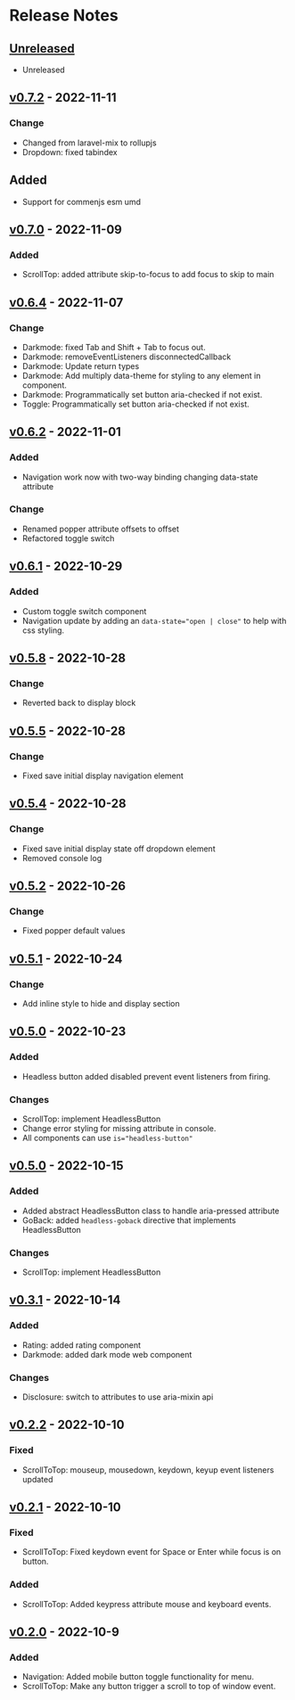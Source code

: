 # Release Notes

## [Unreleased](https://github.com/designbycode/vanilla-headless/compare/v0.7.2...HEAD)
- Unreleased

## [v0.7.2](https://github.com/designbycode/vanilla-headless/compare/v0.7.1...v0.7.2) - 2022-11-11
### Change 
- Changed from laravel-mix to rollupjs
- Dropdown: fixed tabindex

## Added 
- Support for commenjs esm umd

## [v0.7.0](https://github.com/designbycode/vanilla-headless/compare/v0.6.4...v0.7.0) - 2022-11-09
### Added 
- ScrollTop: added attribute skip-to-focus to add focus to skip to main

## [v0.6.4](https://github.com/designbycode/vanilla-headless/compare/v0.6.2...v0.6.4) - 2022-11-07
### Change
- Darkmode: fixed Tab and Shift + Tab to focus out.
- Darkmode: removeEventListeners disconnectedCallback
- Darkmode: Update return types
- Darkmode: Add multiply data-theme for styling to any element in component. 
- Darkmode: Programmatically set button aria-checked if not exist.
- Toggle: Programmatically set button aria-checked if not exist.

## [v0.6.2](https://github.com/designbycode/vanilla-headless/compare/v0.6.1...v0.6.2) - 2022-11-01
### Added
- Navigation work now with two-way binding changing data-state attribute

### Change 
- Renamed popper attribute offsets to offset
- Refactored toggle switch


## [v0.6.1](https://github.com/designbycode/vanilla-headless/compare/v0.5.8...v0.6.1) - 2022-10-29
### Added
- Custom toggle switch component 
- Navigation update by adding an ``data-state="open | close"`` to help with css styling. 

## [v0.5.8](https://github.com/designbycode/vanilla-headless/compare/v0.5.5...v0.5.8) - 2022-10-28
### Change 
- Reverted back to display block

## [v0.5.5](https://github.com/designbycode/vanilla-headless/compare/v0.5.4...v0.5.5) - 2022-10-28
### Change 
- Fixed save initial display navigation element

## [v0.5.4](https://github.com/designbycode/vanilla-headless/compare/v0.5.2...v0.5.4) - 2022-10-28
### Change 
- Fixed save initial display state off dropdown element 
- Removed console log

## [v0.5.2](https://github.com/designbycode/vanilla-headless/compare/v0.5.1...v0.5.2) - 2022-10-26
### Change 
- Fixed popper default values

## [v0.5.1](https://github.com/designbycode/vanilla-headless/compare/v0.5.0...v0.5.1) - 2022-10-24
### Change 
- Add inline style to hide and display section

## [v0.5.0](https://github.com/designbycode/vanilla-headless/compare/v0.4.0...v0.5.0) - 2022-10-23
### Added
- Headless button added disabled prevent event listeners from firing.
### Changes
- ScrollTop: implement HeadlessButton
- Change error styling for missing attribute in console.
- All components can use ``is="headless-button"``

## [v0.5.0](https://github.com/designbycode/vanilla-headless/compare/v0.3.1...v0.4.0) - 2022-10-15

### Added
- Added abstract HeadlessButton class to handle aria-pressed attribute
- GoBack: added ``headless-goback`` directive that implements HeadlessButton
### Changes
- ScrollTop: implement HeadlessButton

## [v0.3.1](https://github.com/designbycode/vanilla-headless/compare/v0.2.2...v0.3.1) - 2022-10-14
### Added
- Rating: added rating component 
- Darkmode: added dark mode web component

### Changes
- Disclosure: switch to attributes to use aria-mixin api

## [v0.2.2](https://github.com/designbycode/vanilla-headless/compare/v0.2.1...v0.2.2) - 2022-10-10
### Fixed
- ScrollToTop: mouseup, mousedown, keydown, keyup event listeners updated

## [v0.2.1](https://github.com/designbycode/vanilla-headless/compare/v0.2.0...v0.2.1) - 2022-10-10
### Fixed
- ScrollToTop: Fixed keydown event for Space or Enter while focus is on button.
### Added
- ScrollToTop: Added keypress attribute mouse and keyboard events.

## [v0.2.0](https://github.com/designbycode/vanilla-headless/compare/v0.1.5...v0.2.0) - 2022-10-9
### Added
- Navigation: Added mobile button toggle functionality for menu.
- ScrollToTop: Make any button trigger a scroll to top of window event. 
